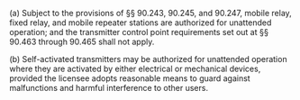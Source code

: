 (a) Subject to the provisions of §§ 90.243, 90.245, and 90.247, mobile relay, fixed relay, and mobile repeater stations are authorized for unattended operation; and the transmitter control point requirements set out at §§ 90.463 through 90.465 shall not apply.

(b) Self-activated transmitters may be authorized for unattended operation where they are activated by either electrical or mechanical devices, provided the licensee adopts reasonable means to guard against malfunctions and harmful interference to other users.

